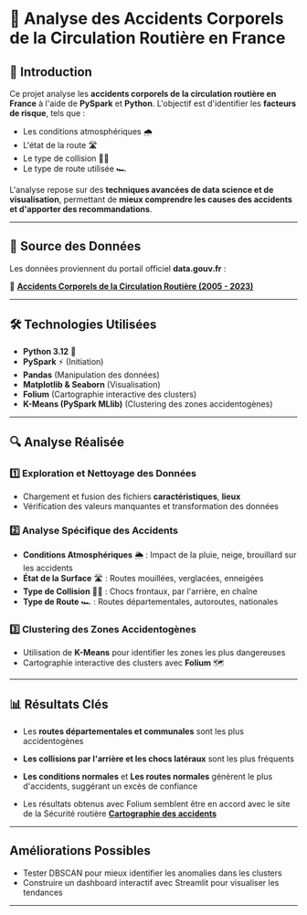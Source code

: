 # 🚗 Analyse des Accidents Corporels de la Circulation Routière en France

## 📌 Introduction
Ce projet analyse les **accidents corporels de la circulation routière en France** à l'aide de **PySpark** et **Python**. L'objectif est d'identifier les **facteurs de risque**, tels que :
- Les conditions atmosphériques 🌧️
- L'état de la route 🛣️
- Le type de collision 🚗💥
- Le type de route utilisée 🏎️

L'analyse repose sur des **techniques avancées de data science et de visualisation**, permettant de **mieux comprendre les causes des accidents et d'apporter des recommandations**.

---

## 📂 Source des Données
Les données proviennent du portail officiel **data.gouv.fr** :

🔗 **[Accidents Corporels de la Circulation Routière (2005 - 2023)](https://www.data.gouv.fr/fr/datasets/bases-de-donnees-annuelles-des-accidents-corporels-de-la-circulation-routiere-annees-de-2005-a-2023/)**

---

## 🛠️ Technologies Utilisées
- **Python 3.12** 🐍
- **PySpark** ⚡ (Initiation)
- **Pandas** (Manipulation des données)
- **Matplotlib & Seaborn** (Visualisation)
- **Folium** (Cartographie interactive des clusters)
- **K-Means (PySpark MLlib)** (Clustering des zones accidentogènes)

---

## 🔍 Analyse Réalisée
### 1️⃣ **Exploration et Nettoyage des Données**
- Chargement et fusion des fichiers **caractéristiques**, **lieux**
- Vérification des valeurs manquantes et transformation des données

### 2️⃣ **Analyse Spécifique des Accidents**
- **Conditions Atmosphériques** 🌦️ : Impact de la pluie, neige, brouillard sur les accidents
- **État de la Surface** 🛣️ : Routes mouillées, verglacées, enneigées
- **Type de Collision** 🚗💥 : Chocs frontaux, par l'arrière, en chaîne
- **Type de Route** 🏎️ : Routes départementales, autoroutes, nationales

### 3️⃣ **Clustering des Zones Accidentogènes**
- Utilisation de **K-Means** pour identifier les zones les plus dangereuses
- Cartographie interactive des clusters avec **Folium** 🗺️

---

## 📊 Résultats Clés
- Les **routes départementales et communales** sont les plus accidentogènes  
- **Les collisions par l'arrière et les chocs latéraux** sont les plus fréquents  
- **Les conditions normales** et **Les routes normales** génèrent le plus d'accidents, suggérant un excès de confiance  

- Les résultats obtenus avec Folium semblent être en accord avec le site de la Sécurité routière **[Cartographie des accidents](https://www.onisr.securite-routiere.gouv.fr/cartographie-des-accidents-metropole-dom-tom/)**

---

## Améliorations Possibles

- Tester DBSCAN pour mieux identifier les anomalies dans les clusters
- Construire un dashboard interactif avec Streamlit pour visualiser les tendances

---
